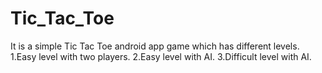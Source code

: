 # Tic_Tac_Toe

It is a simple Tic Tac Toe android app game which has different levels.
 1.Easy level with two players.
 2.Easy level with AI.
 3.Difficult level with AI.
 
 
